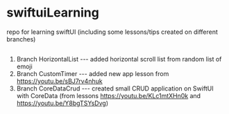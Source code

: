 # swiftuiLearning
repo for learning swiftUI (including some lessons/tips created on different branches)


##
1. Branch HorizontalList --- added horizontal scroll list from random list of emoji
2. Branch CustomTimer --- added new app lesson from https://youtu.be/sBJ7rv4nhuk
3. Branch CoreDataCrud --- created small CRUD application on SwiftUI with CoreData (from lessons https://youtu.be/KLc1mtXHn0k and https://youtu.be/Y8bgTSYsDvg)

